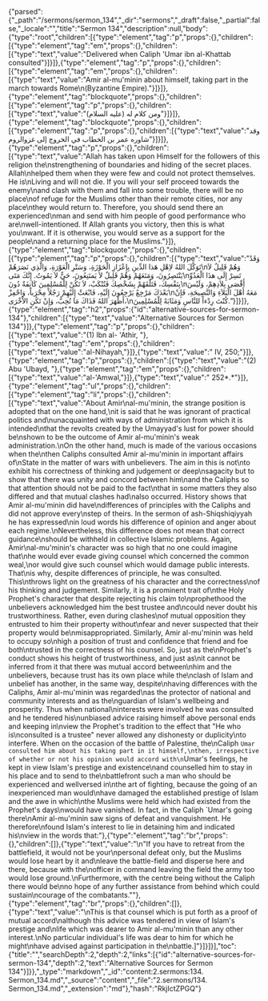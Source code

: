 {"parsed":{"_path":"/sermons/sermon_134","_dir":"sermons","_draft":false,"_partial":false,"_locale":"","title":"Sermon 134","description":null,"body":{"type":"root","children":[{"type":"element","tag":"p","props":{},"children":[{"type":"element","tag":"em","props":{},"children":[{"type":"text","value":"Delivered when Caliph 'Umar ibn al-Khattab consulted"}]}]},{"type":"element","tag":"p","props":{},"children":[{"type":"element","tag":"em","props":{},"children":[{"type":"text","value":"Amir al-mu'minin about himself, taking part in the march towards Rome\n(Byzantine Empire)."}]}]},{"type":"element","tag":"blockquote","props":{},"children":[{"type":"element","tag":"p","props":{},"children":[{"type":"text","value":"ومن كلام له (عليه السلام)"}]}]},{"type":"element","tag":"blockquote","props":{},"children":[{"type":"element","tag":"p","props":{},"children":[{"type":"text","value":"وقد شاوره عمر بن الخطاب في الخروج إلى غزوالروم"}]}]},{"type":"element","tag":"p","props":{},"children":[{"type":"text","value":"Allah has taken upon Himself for the followers of this religion the\nstrengthening of boundaries and hiding of the secret places. Allah\nhelped them when they were few and could not protect themselves. He is\nLiving and will not die. If you will your self proceed towards the enemy\nand clash with them and fall into some trouble, there will be no place\nof refuge for the Muslims other than their remote cities, nor any place\nthey would return to. Therefore, you should send there an experienced\nman and send with him people of good performance who are\nwell-intentioned. If Allah grants you victory, then this is what you\nwant. If it is otherwise, you would serve as a support for the people\nand a returning place for the Muslims."}]},{"type":"element","tag":"blockquote","props":{},"children":[{"type":"element","tag":"p","props":{},"children":[{"type":"text","value":"وَقَدْ تَوَكَّلَ اللهُ لاِهْلِ هَذا الدِّينِ بِإِعْزَازِ الْحَوْزَةِ، وَسَتْرِ الْعَوْرَةِ، وَالَّذِي نَصَرَهُمْ\nوَهُمْ قَلِيلٌ لاَ يَنْتَصِرُونَ، وَمَنَعَهُمْ وَهُمْ قَلِيلٌ لاَ يَمتَنِعُونَ، حَيٌّ لاَ يَمُوتُ. إِنَّكَ مَتَى\nتَسِرْ إِلَى هذَا الْعَدُوِّ بِنَفْسِكَ، فَتَلْقَهُمْ بِشَخْصِكَ فَتُنْكَبْ، لاَ تَكُنْ لِلْمُسْلِمِينَ كَانِفَةٌ دُونَ\nأَقْصَى بِلاَدِهِمْ، وَلَيْسَ بَعْدَكَ مَرْجِعٌ يَرْجِعُونَ إِلَيْهِ، فَابْعَثْ إِلَيْهِمْ رَجُلاً مِحْرَباً، وَاحْفِزْ\nمَعَهُ أَهْلَ الْبَلاَءِ وَالنَّصِيحَةِ، فَإِنْ أَظْهَرَ اللهُ فَذَاكَ مَا تُحِبُّ، وَإِنْ تَكُنِ الاْخْرَى،\nكُنْتَ رِدْءاً للنَّاسِ وَمَثَابَةً لِلْمُسْلِمِينَ."}]}]},{"type":"element","tag":"h2","props":{"id":"alternative-sources-for-sermon-134"},"children":[{"type":"text","value":"Alternative Sources for Sermon 134"}]},{"type":"element","tag":"p","props":{},"children":[{"type":"text","value":"(1) Ibn al- 'Athir, "},{"type":"element","tag":"em","props":{},"children":[{"type":"text","value":"al-Nihayah,"}]},{"type":"text","value":" IV, 250;"}]},{"type":"element","tag":"p","props":{},"children":[{"type":"text","value":"(2) Abu 'Ubayd, "},{"type":"element","tag":"em","props":{},"children":[{"type":"text","value":"al-'Amwal,"}]},{"type":"text","value":" 252*.*"}]},{"type":"element","tag":"ul","props":{},"children":[{"type":"element","tag":"li","props":{},"children":[{"type":"text","value":"About Amir\nal-mu'minin, the strange position is adopted that on the one hand,\nit is said that he was ignorant of practical politics and\nunacquainted with ways of administration from which it is intended\nthat the revolts created by the Umayyad's lust for power should be\nshown to be the outcome of Amir al-mu'minin's weak administration.\nOn the other hand, much is made of the various occasions when the\nthen Caliphs consulted Amir al-mu'minin in important affairs of\nState in the matter of wars with unbelievers. The aim in this is not\nto exhibit his correctness of thinking and judgement or deep\nsagacity but to show that there was unity and concord between him\nand the Caliphs so that attention should not be paid to the fact\nthat in some matters they also differed and that mutual clashes had\nalso occurred. History shows that Amir al-mu'minin did have\ndifferences of principles with the Caliphs and did not approve every\nstep of theirs. In the sermon of ash-Shiqshiqiyyah he has expressed\nin loud words his difference of opinion and anger about each regime.\nNevertheless, this difference does not mean that correct guidance\nshould be withheld in collective Islamic problems. Again, Amir\nal-mu'minin's character was so high that no one could imagine that\nhe would ever evade giving counsel which concerned the common weal,\nor would give such counsel which would damage public interests. That\nis why, despite differences of principle, he was consulted. This\nthrows light on the greatness of his character and the correctness\nof his thinking and judgement. Similarly, it is a prominent trait of\nthe Holy Prophet's character that despite rejecting his claim to\nprophethood the unbelievers acknowledged him the best trustee and\ncould never doubt his trustworthiness. Rather, even during clashes\nof mutual opposition they entrusted to him their property without\nfear and never suspected that their property would be\nmisappropriated. Similarly, Amir al-mu'minin was held to occupy so\nhigh a position of trust and confidence that friend and foe both\ntrusted in the correctness of his counsel. So, just as the\nProphet's conduct shows his height of trustworthiness, and just as\nit cannot be inferred from it that there was mutual accord between\nhim and the unbelievers, because trust has its own place while the\nclash of Islam and unbelief has another, in the same way, despite\nhaving differences with the Caliphs, Amir al-mu'minin was regarded\nas the protector of national and community interests and as the\nguardian of Islam's wellbeing and prosperity. Thus when national\ninterests were involved he was consulted and he tendered his\nunbiased advice raising himself above personal ends and keeping in\nview the Prophet's tradition to the effect that \"He who is\nconsulted is a trustee\" never allowed any dishonesty or duplicity\nto interfere. When on the occasion of the battle of Palestine, the\nCaliph `Umar consulted him about his taking part in it himself,\nthen, irrespective of whether or not his opinion would accord with\n`Umar's feelings, he kept in view Islam's prestige and existence\nand counselled him to stay in his place and to send to the\nbattlefront such a man who should be experienced and wellversed in\nthe art of fighting, because the going of an inexperienced man would\nhave damaged the established prestige of Islam and the awe in which\nthe Muslims were held which had existed from the Prophet's days\nwould have vanished. In fact, in the Caliph `Umar's going there\nAmir al-mu'minin saw signs of defeat and vanquishment. He therefore\nfound Islam's interest to lie in detaining him and indicated his\nview in the words that:"},{"type":"element","tag":"br","props":{},"children":[]},{"type":"text","value":"\n\"If you have to retreat from the battlefield, it would not be your\npersonal defeat only, but the Muslims would lose heart by it and\nleave the battle-field and disperse here and there, because with the\nofficer in command leaving the field the army too would lose ground.\nFurthermore, with the centre being without the Caliph there would be\nno hope of any further assistance from behind which could sustain\ncourage of the combatants.\""},{"type":"element","tag":"br","props":{},"children":[]},{"type":"text","value":"\nThis is that counsel which is put forth as a proof of mutual accord\nalthough this advice was tendered in view of Islam's prestige and\nlife which was dearer to Amir al-mu'minin than any other interest.\nNo particular individual's life was dear to him for which he might\nhave advised against participation in the\nbattle.]"}]}]}],"toc":{"title":"","searchDepth":2,"depth":2,"links":[{"id":"alternative-sources-for-sermon-134","depth":2,"text":"Alternative Sources for Sermon 134"}]}},"_type":"markdown","_id":"content:2.sermons:134. Sermon_134.md","_source":"content","_file":"2.sermons/134. Sermon_134.md","_extension":"md"},"hash":"RkjIctZPGQ"}